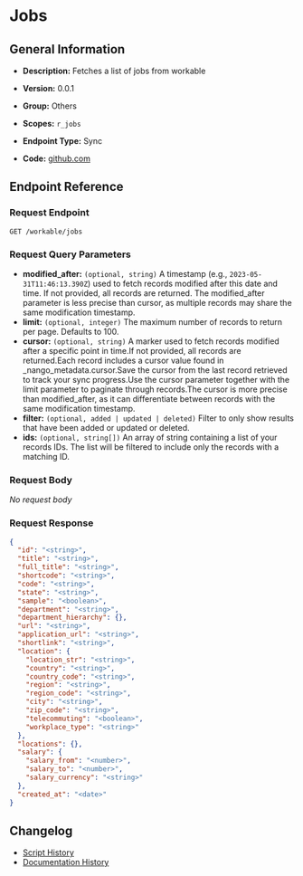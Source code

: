 <!-- BEGIN GENERATED CONTENT -->
# Jobs

## General Information

- **Description:** Fetches a list of jobs from workable

- **Version:** 0.0.1
- **Group:** Others
- **Scopes:** `r_jobs`
- **Endpoint Type:** Sync
- **Code:** [github.com](https://github.com/NangoHQ/integration-templates/tree/main/integrations/workable/syncs/jobs.ts)


## Endpoint Reference

### Request Endpoint

`GET /workable/jobs`

### Request Query Parameters

- **modified_after:** `(optional, string)` A timestamp (e.g., `2023-05-31T11:46:13.390Z`) used to fetch records modified after this date and time. If not provided, all records are returned. The modified_after parameter is less precise than cursor, as multiple records may share the same modification timestamp.
- **limit:** `(optional, integer)` The maximum number of records to return per page. Defaults to 100.
- **cursor:** `(optional, string)` A marker used to fetch records modified after a specific point in time.If not provided, all records are returned.Each record includes a cursor value found in _nango_metadata.cursor.Save the cursor from the last record retrieved to track your sync progress.Use the cursor parameter together with the limit parameter to paginate through records.The cursor is more precise than modified_after, as it can differentiate between records with the same modification timestamp.
- **filter:** `(optional, added | updated | deleted)` Filter to only show results that have been added or updated or deleted.
- **ids:** `(optional, string[])` An array of string containing a list of your records IDs. The list will be filtered to include only the records with a matching ID.

### Request Body

_No request body_

### Request Response

```json
{
  "id": "<string>",
  "title": "<string>",
  "full_title": "<string>",
  "shortcode": "<string>",
  "code": "<string>",
  "state": "<string>",
  "sample": "<boolean>",
  "department": "<string>",
  "department_hierarchy": {},
  "url": "<string>",
  "application_url": "<string>",
  "shortlink": "<string>",
  "location": {
    "location_str": "<string>",
    "country": "<string>",
    "country_code": "<string>",
    "region": "<string>",
    "region_code": "<string>",
    "city": "<string>",
    "zip_code": "<string>",
    "telecommuting": "<boolean>",
    "workplace_type": "<string>"
  },
  "locations": {},
  "salary": {
    "salary_from": "<number>",
    "salary_to": "<number>",
    "salary_currency": "<string>"
  },
  "created_at": "<date>"
}
```

## Changelog

- [Script History](https://github.com/NangoHQ/integration-templates/commits/main/integrations/workable/syncs/jobs.ts)
- [Documentation History](https://github.com/NangoHQ/integration-templates/commits/main/integrations/workable/syncs/jobs.md)

<!-- END  GENERATED CONTENT -->

